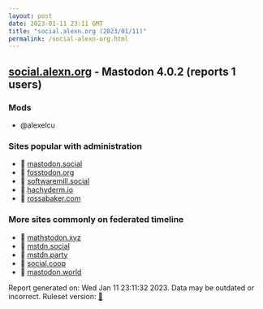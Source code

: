 ```yaml
---
layout: post
date: 2023-01-11 23:11 GMT
title: "social.alexn.org (2023/01/11)"
permalink: /social-alexn-org.html
---
```



## [social.alexn.org](https://social.alexn.org) - Mastodon 4.0.2 (reports 1 users)

### Mods
 * @alexelcu

### Sites popular with administration

* 🐘 [mastodon.social](/mastodon-social.html)
* 🐘 [fosstodon.org](/fosstodon-org.html)
* 🐘 [softwaremill.social](/softwaremill-social.html)
* 🐘 [hachyderm.io](/hachyderm-io.html)
* 🐘 [rossabaker.com](/rossabaker-com.html)

### More sites commonly on federated timeline

* 🐘 [mathstodon.xyz](/mathstodon-xyz.html)
* 🐘 [mstdn.social](/mstdn-social.html)
* 🐘 [mstdn.party](/mstdn-party.html)
* 🐘 [social.coop](/social-coop.html)
* 🐘 [mastodon.world](/mastodon-world.html)

Report generated on: Wed Jan 11 23:11:32 2023. Data may be outdated or incorrect.
Ruleset version: [🧁](/version-cupcake)
